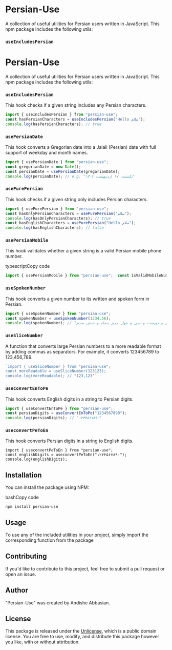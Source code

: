 Persian-Use
===========

A collection of useful utilities for Persian users written in JavaScript. This npm package includes the following utils:


### `useIncludesPersian`

Persian-Use
===========

A collection of useful utilities for Persian users written in JavaScript. This npm package includes the following utils:

### `useIncludesPersian`

This hook checks if a given string includes any Persian characters.

```typescript
import { useIncludesPersian } from "persian-use";
const hasPersianCharacters = useIncludesPersian("Hello سلام");
console.log(hasPersianCharacters); // true
```

### `usePersianDate`

This hook converts a Gregorian date into a Jalali (Persian) date with full support of weekday and month names.


```typescript
import { usePersianDate } from "persian-use";
const gregorianDate = new Date();
const persianDate = usePersianDate(gregorianDate);
console.log(persianDate); // e.g. "یکشنبه، ۱۷ اردیبهشت ۱۴۰۲"
```
### `usePurePersian`

This hook checks if a given string only includes Persian characters.

```typescript
import { usePurePersian } from "persian-use";
const hasOnlyPersianCharacters = usePurePersian("سلام");
console.log(hasOnlyPersianCharacters); // true
const hasEnglishCharacters = usePurePersian("Hello سلام");
console.log(hasEnglishCharacters); // false
```
### `usePersianMobile`

This hook validates whether a given string is a valid Persian mobile phone number.

typescriptCopy code

```typescript
import { usePersianMobile } from "persian-use";  const isValidMobileNumber = usePersianMobile("09123456789"); console.log(isValidMobileNumber); // true  const isInvalidMobileNumber = usePersianMobile("1234567890"); console.log(isInvalidMobileNumber); // false
```


### `useSpokenNumber`

This hook converts a given number to its written and spoken form in Persian.

```typescript
import { useSpokenNumber } from "persian-use";
const spokenNumber = useSpokenNumber(1234.56);
console.log(spokenNumber); // "یک هزار و دویست و سی و چهار ممیز پنجاه و شش صدم"
```


### `useSliceNumber`

 A function that converts large Persian numbers to a more readable format by adding commas as separators. For example, it converts 123456789 to 123,456,789.

```typescript
`import { useSliceNumber } from "persian-use";
const moreReadable = useSliceNumber(123123);
console.log(moreReadable); // "123,123"`
```


### `useConvertEnToPe`

This hook converts English digits in a string to Persian digits.


```typescript
import { useConvertEnToPe } from "persian-use";
const persianDigits = useConvertEnToPe("1234567890");
console.log(persianDigits); // "۱۲۳۴۵۶۷۸۹۰"
```

### `useconvertPeToEn`

This hook converts Persian digits in a string to English digits.

```typesctipt
import { useconvertPeToEn } from "persian-use";
const englishDigits = useconvertPeToEn("۱۲۳۴۵۶۷۸۹۰");
console.log(englishDigits); 
```

Installation
------------

You can install the package using NPM:

bashCopy code

`npm install persian-use`

Usage
-----

To use any of the included utilities in your project, simply import the corresponding function from the package

Contributing
------------

If you'd like to contribute to this project, feel free to submit a pull request or open an issue.


Author
------------

"Persian-Use" was created by Andishe Abbasian.




License
-------

This package is released under the [Unlicense](https://unlicense.org/), which is a public domain license. You are free to use, modify, and distribute this package however you like, with or without attribution.